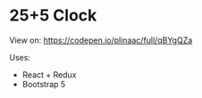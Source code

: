 # 25+5 Clock

View on: https://codepen.io/plinaac/full/qBYgQZa

Uses:
- React + Redux
- Bootstrap 5
